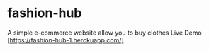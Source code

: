 # fashion-hub
A simple e-commerce website allow you to buy clothes 
Live Demo [https://fashion-hub-1.herokuapp.com/]
